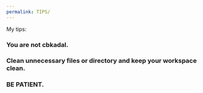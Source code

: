 ```yaml
---
permalink: TIPS/
---
```


My tips:

### You are not cbkadal.

### Clean unnecessary files or directory and keep your workspace clean.

### BE PATIENT.
